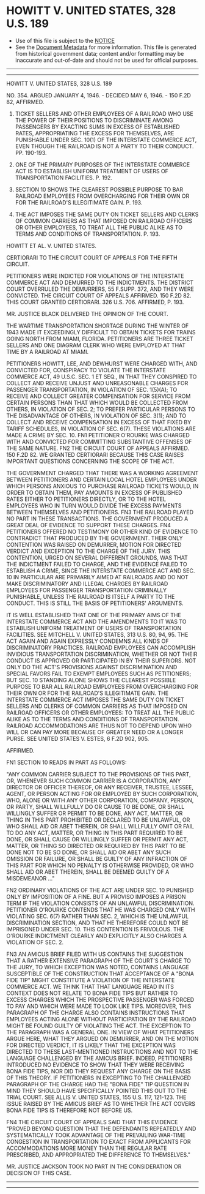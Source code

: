 ---
---

# HOWITT V. UNITED STATES, 328 U.S. 189

* Use of this file is subject to the [NOTICE](https://github.com/publicdocs/notice/blob/master/NOTICE)
* See the [Document Metadata](../../../) for more information.
  This file is generated from historical government data; content and/or formatting may be inaccurate and out-of-date and should not be used for official purposes.

----------
----------

HOWITT V. UNITED STATES, 328 U.S. 189

NO. 354.  ARGUED JANUARY 4, 1946.  - DECIDED MAY 6, 1946.  - 150 F.2D 82, AFFIRMED.

1.  TICKET SELLERS AND OTHER EMPLOYEES OF A RAILROAD WHO USE THE POWER OF THEIR POSITIONS TO DISCRIMINATE AMONG PASSENGERS BY EXACTING SUMS IN EXCESS OF ESTABLISHED RATES, APPROPRIATING THE EXCESS FOR THEMSELVES, ARE PUNISHABLE UNDER SEC. 10(1) OF THE INTERSTATE COMMERCE ACT, EVEN THOUGH THE RAILROAD IS NOT A PARTY TO THEIR CONDUCT.  PP. 190-193.

2.  ONE OF THE PRIMARY PURPOSES OF THE INTERSTATE COMMERCE ACT IS TO ESTABLISH UNIFORM TREATMENT OF USERS OF TRANSPORTATION FACILITIES.  P. 192.

3.  SECTION 10 SHOWS THE CLEAREST POSSIBLE PURPOSE TO BAR RAILROAD EMPLOYEES FROM OVERCHARGING FOR THEIR OWN OR FOR THE RAILROAD'S ILLEGITIMATE GAIN.  P. 193.

4.  THE ACT IMPOSES THE SAME DUTY ON TICKET SELLERS AND CLERKS OF COMMON CARRIERS AS THAT IMPOSED ON RAILROAD OFFICERS OR OTHER EMPLOYEES, TO TREAT ALL THE PUBLIC ALIKE AS TO TERMS AND CONDITIONS OF TRANSPORTATION.  P. 193.

HOWITT ET AL. V. UNITED STATES.

CERTIORARI TO THE CIRCUIT COURT OF APPEALS FOR THE FIFTH CIRCUIT.

PETITIONERS WERE INDICTED FOR VIOLATIONS OF THE INTERSTATE COMMERCE ACT AND DEMURRED TO THE INDICTMENTS.  THE DISTRICT COURT OVERRULED THE DEMURRERS, 55 F.SUPP.  372, AND THEY WERE CONVICTED.  THE CIRCUIT COURT OF APPEALS AFFIRMED.  150 F.2D 82.  THIS COURT GRANTED CERTIORARI.  326 U.S. 706.  AFFIRMED, P. 193.

MR. JUSTICE BLACK DELIVERED THE OPINION OF THE COURT.

THE WARTIME TRANSPORTATION SHORTAGE DURING THE WINTER OF 1943 MADE IT EXCEEDINGLY DIFFICULT TO OBTAIN TICKETS FOR TRAINS GOING NORTH FROM MIAMI, FLORIDA.  PETITIONERS ARE THREE TICKET SELLERS AND ONE DIAGRAM CLERK WHO WERE EMPLOYED AT THAT TIME BY A RAILROAD AT MIAMI.

PETITIONERS HOWITT, LEE, AND DEWHURST WERE CHARGED WITH, AND CONVICTED FOR, CONSPIRACY TO VIOLATE THE INTERSTATE COMMERCE ACT, 49 U.S.C. SEC. 1 ET SEQ., IN THAT THEY CONSPIRED TO COLLECT AND RECEIVE UNJUST AND UNREASONABLE CHARGES FOR PASSENGER TRANSPORTATION, IN VIOLATION OF SEC. 1(5)(A); TO RECEIVE AND COLLECT GREATER COMPENSATION FOR SERVICE FROM CERTAIN PERSONS THAN THAT WHICH WOULD BE COLLECTED FROM OTHERS, IN VIOLATION OF SEC. 2; TO PREFER PARTICULAR PERSONS TO THE DISADVANTAGE OF OTHERS, IN VIOLATION OF SEC. 3(1); AND TO COLLECT AND RECEIVE COMPENSATION IN EXCESS OF THAT FIXED BY TARIFF SCHEDULES, IN VIOLATION OF SEC. 6(7).  THESE VIOLATIONS ARE MADE A CRIME BY SEC. 10.  FN1 PETITIONER O'ROURKE WAS CHARGED WITH AND CONVICTED FOR COMMITTING SUBSTANTIVE OFFENSES OF THE SAME NATURE.  FN2  THE CIRCUIT COURT OF APPEALS AFFIRMED.  150 F.2D 82.  WE GRANTED CERTIORARI BECAUSE THIS CASE RAISES IMPORTANT QUESTIONS CONCERNING THE SCOPE OF THE ACT.

THE GOVERNMENT CHARGED THAT THERE WAS A WORKING AGREEMENT BETWEEN PETITIONERS AND CERTAIN LOCAL HOTEL EMPLOYEES UNDER WHICH PERSONS ANXIOUS TO PURCHASE RAILROAD TICKETS WOULD, IN ORDER TO OBTAIN THEM, PAY AMOUNTS IN EXCESS OF PUBLISHED RATES EITHER TO PETITIONERS DIRECTLY, OR TO THE HOTEL EMPLOYEES WHO IN TURN WOULD DIVIDE THE EXCESS PAYMENTS BETWEEN THEMSELVES AND PETITIONERS.  FN3 THE RAILROAD PLAYED NO PART IN THESE TRANSACTIONS.  THE GOVERNMENT PRODUCED A GREAT DEAL OF EVIDENCE TO SUPPORT THESE CHARGES.  FN4  PETITIONERS OFFERED NO TESTIMONY OR OTHER KIND OF EVIDENCE TO CONTRADICT THAT PRODUCED BY THE GOVERNMENT.  THEIR ONLY CONTENTION WAS RAISED ON DEMURRER, MOTION FOR DIRECTED VERDICT AND EXCEPTION TO THE CHARGE OF THE JURY.  THIS CONTENTION, URGED ON SEVERAL DIFFERENT GROUNDS, WAS THAT THE INDICTMENT FAILED TO CHARGE, AND THE EVIDENCE FAILED TO ESTABLISH A CRIME, SINCE THE INTERSTATE COMMERCE ACT AND SEC. 10 IN PARTICULAR ARE PRIMARILY AIMED AT RAILROADS AND DO NOT MAKE DISCRIMINATORY AND ILLEGAL CHARGES BY RAILROAD EMPLOYEES FOR PASSENGER TRANSPORTATION CRIMINALLY PUNISHABLE, UNLESS THE RAILROAD IS ITSELF A PARTY TO THE CONDUCT.  THIS IS STILL THE BASIS OF PETITIONERS' ARGUMENTS.

IT IS WELL ESTABLISHED THAT ONE OF THE PRIMARY AIMS OF THE INTERSTATE COMMERCE ACT AND THE AMENDMENTS TO IT WAS TO ESTABLISH UNIFORM TREATMENT OF USERS OF TRANSPORTATION FACILITIES.  SEE MITCHELL V. UNITED STATES, 313 U.S. 80, 94, 95.  THE ACT AGAIN AND AGAIN EXPRESSLY CONDEMNS ALL KINDS OF DISCRIMINATORY PRACTICES.  RAILROAD EMPLOYEES CAN ACCOMPLISH INVIDIOUS TRANSPORTATION DISCRIMINATION, WHETHER OR NOT THEIR CONDUCT IS APPROVED OR PARTICIPATED IN BY THEIR SUPERIORS.  NOT ONLY DO THE ACT'S PROVISIONS AGAINST DISCRIMINATION AND SPECIAL FAVORS FAIL TO EXEMPT EMPLOYEES SUCH AS PETITIONERS; BUT SEC. 10 STANDING ALONE SHOWS THE CLEAREST POSSIBLE PURPOSE TO BAR ALL RAILROAD EMPLOYEES FROM OVERCHARGING FOR THEIR OWN OR FOR THE RAILROAD'S ILLEGITIMATE GAIN.  THE INTERSTATE COMMERCE ACT IMPOSES THE SAME DUTY ON TICKET SELLERS AND CLERKS OF COMMON CARRIERS AS THAT IMPOSED ON RAILROAD OFFICERS OR OTHER EMPLOYEES:  TO TREAT ALL THE PUBLIC ALIKE AS TO THE TERMS AND CONDITIONS OF TRANSPORTATION.  RAILROAD ACCOMMODATIONS ARE THUS NOT TO DEPEND UPON WHO WILL OR CAN PAY MORE BECAUSE OF GREATER NEED OR A LONGER PURSE.  SEE UNITED STATES V. ESTES, 6 F.2D 902, 905.

AFFIRMED.

FN1  SECTION 10 READS IN PART AS FOLLOWS:

"ANY COMMON CARRIER SUBJECT TO THE PROVISIONS OF THIS PART, OR, WHENEVER SUCH COMMON CARRIER IS A CORPORATION, ANY DIRECTOR OR OFFICER THEREOF, OR ANY RECEIVER, TRUSTEE, LESSEE, AGENT, OR PERSON ACTING FOR OR EMPLOYED BY SUCH CORPORATION, WHO, ALONE OR WITH ANY OTHER CORPORATION, COMPANY, PERSON, OR PARTY, SHALL WILLFULLY DO OR CAUSE TO BE DONE, OR SHALL WILLINGLY SUFFER OR PERMIT TO BE DONE, ANY ACT, MATTER, OR THING IN THIS PART PROHIBITED OR DECLARED TO BE UNLAWFUL, OR WHO SHALL AID OR ABET THEREIN, OR SHALL WILLFULLY OMIT OR FAIL TO DO ANY ACT, MATTER, OR THING IN THIS PART REQUIRED TO BE DONE, OR SHALL CAUSE OR WILLINGLY SUFFER OR PERMIT ANY ACT, MATTER, OR THING SO DIRECTED OR REQUIRED BY THIS PART TO BE DONE NOT TO BE SO DONE, OR SHALL AID OR ABET ANY SUCH OMISSION OR FAILURE, OR SHALL BE GUILTY OF ANY INFRACTION OF THIS PART FOR WHICH NO PENALTY IS OTHERWISE PROVIDED, OR WHO SHALL AID OR ABET THEREIN, SHALL BE DEEMED GUILTY OF A MISDEMEANOR ..."

FN2  ORDINARY VIOLATIONS OF THE ACT ARE UNDER SEC. 10 PUNISHED ONLY BY IMPOSITION OF A FINE.  BUT A PROVISO IMPOSES A PRISON TERM IF THE VIOLATION CONSISTS OF AN UNLAWFUL DISCRIMINATION.  PETITIONER O'ROURKE CONTENDS THAT HE WAS CHARGED ONLY WITH VIOLATING SEC. 6(7) RATHER THAN SEC. 2, WHICH IS THE UNLAWFUL DISCRIMINATION SECTION, AND THAT HE THEREFORE COULD NOT BE IMPRISONED UNDER SEC. 10.  THIS CONTENTION IS FRIVOLOUS.  THE O'ROURKE INDICTMENT CLEARLY AND EXPLICITLY ALSO CHARGES A VIOLATION OF SEC. 2.

FN3  AN AMICUS BRIEF FILED WITH US CONTAINS THE SUGGESTION THAT A RATHER EXTENSIVE PARAGRAPH OF THE COURT'S CHARGE TO THE JURY, TO WHICH EXCEPTION WAS NOTED, CONTAINS LANGUAGE SUSCEPTIBLE OF THE CONSTRUCTION THAT ACCEPTANCE OF A "BONA FIDE TIP" MIGHT CONSTITUTE A VIOLATION OF THE INTERSTATE COMMERCE ACT.  WE THINK THAT THAT LANGUAGE READ IN ITS CONTEXT DOES NOT RELATE TO BONA FIDE TIPS BUT RATHER TO EXCESS CHARGES WHICH THE PROSPECTIVE PASSENGER WAS FORCED TO PAY AND WHICH WERE MADE TO LOOK LIKE TIPS.  MOREOVER, THIS PARAGRAPH OF THE CHARGE ALSO CONTAINS INSTRUCTIONS THAT EMPLOYEES ACTING ALONE WITHOUT PARTICIPATION BY THE RAILROAD MIGHT BE FOUND GUILTY OF VIOLATING THE ACT.  THE EXCEPTION TO THE PARAGRAPH WAS A GENERAL ONE.  IN VIEW OF WHAT PETITIONERS ARGUE HERE, WHAT THEY ARGUED ON DEMURRER, AND ON THE MOTION FOR DIRECTED VERDICT, IT IS LIKELY THAT THE EXCEPTION WAS DIRECTED TO THESE LAST-MENTIONED INSTRUCTIONS AND NOT TO THE LANGUAGE CHALLENGED BY THE AMICUS BRIEF.  INDEED, PETITIONERS INTRODUCED NO EVIDENCE TO SHOW THAT THEY WERE RECEIVING BONA FIDE TIPS, NOR DID THEY REQUEST ANY CHARGE ON THE BASIS OF THIS THEORY.  IF PETITIONERS IN EXCEPTING TO THE CHALLENGED PARAGRAPH OF THE CHARGE HAD THE "BONA FIDE" TIP QUESTION IN MIND THEY SHOULD HAVE SPECIFICALLY POINTED THIS OUT TO THE TRIAL COURT.  SEE ALLIS V. UNITED STATES, 155 U.S. 117, 121-123.  THE ISSUE RAISED BY THE AMICUS BRIEF AS TO WHETHER THE ACT COVERS BONA FIDE TIPS IS THEREFORE NOT BEFORE US.

FN4  THE CIRCUIT COURT OF APPEALS SAID THAT THIS EVIDENCE "PROVED BEYOND QUESTION THAT THE DEFENDANTS REPEATEDLY AND SYSTEMATICALLY TOOK ADVANTAGE OF THE PREVAILING WAR-TIME CONGESTION IN TRANSPORTATION TO EXACT FROM APPLICANTS FOR ACCOMMODATIONS MORE MONEY THAN THE REGULAR RATE PRESCRIBED, AND APPROPRIATED THE DIFFERENCE TO THEMSELVES."

MR. JUSTICE JACKSON TOOK NO PART IN THE CONSIDERATION OR DECISION OF THIS CASE.


----------
----------

